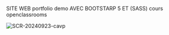 SITE WEB portfolio demo AVEC BOOTSTARP 5 ET (SASS) cours openclassrooms 


![SCR-20240923-cavp](https://github.com/user-attachments/assets/292afe2e-4e65-4421-80bf-c76421231cde)
